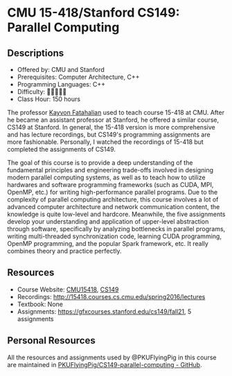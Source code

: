 # CMU 15-418/Stanford CS149: Parallel Computing

## Descriptions

- Offered by: CMU and Stanford
- Prerequisites: Computer Architecture, C++
- Programming Languages: C++
- Difficulty: 🌟🌟🌟🌟🌟
- Class Hour: 150 hours

The professor [Kayvon Fatahalian](http://www.cs.cmu.edu/~kayvonf) used to teach course 15-418 at CMU. After he became an assistant professor at Stanford, he offered a similar course, CS149 at Stanford. In general, the 15-418 version is more comprehensive and has lecture recordings, but CS149's programming assignments are more fashionable. Personally, I watched the recordings of 15-418 but completed the assignments of CS149.

The goal of this course is to provide a deep understanding of the fundamental principles and engineering trade-offs involved in designing modern parallel computing systems, as well as to teach how to utilize hardwares and software programming frameworks (such as CUDA, MPI, OpenMP, etc.) for writing high-performance parallel programs. Due to the complexity of parallel computing architecture, this course involves a lot of advanced computer architecture and network communication content, the knowledge is quite low-level and hardcore. Meanwhile, the five assignments develop your understanding and application of upper-level abstraction through software, specifically by analyzing bottlenecks in parallel programs, writing multi-threaded synchronization code, learning CUDA programming, OpenMP programming, and the popular Spark framework, etc. It really combines theory and practice perfectly.

## Resources

- Course Website: [CMU15418](http://15418.courses.cs.cmu.edu/spring2016/), [CS149](https://gfxcourses.stanford.edu/cs149/fall21)
- Recordings: <http://15418.courses.cs.cmu.edu/spring2016/lectures>
- Textbook: None
- Assignments: <https://gfxcourses.stanford.edu/cs149/fall21>, 5 assignments

## Personal Resources

All the resources and assignments used by @PKUFlyingPig in this course are maintained in [PKUFlyingPig/CS149-parallel-computing - GitHub](https://github.com/PKUFlyingPig/CS149-parallel-computing).
